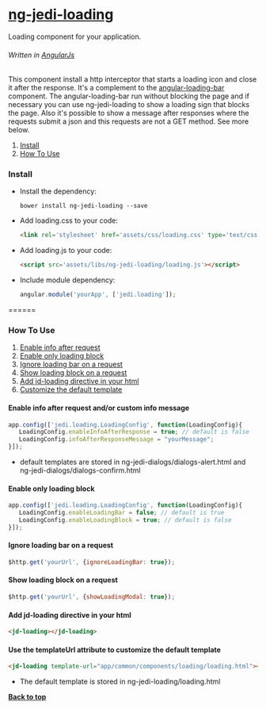 # [ng-jedi-loading](https://github.com/jediproject/ng-jedi-loading)
Loading component for your application.
###### Written in [AngularJs](https://angularjs.org/)

This component install a http interceptor that starts a loading icon and close it after the response. It's a complement to the [angular-loading-bar](https://github.com/chieffancypants/angular-loading-bar) component. The angular-loading-bar run without blocking the page and if necessary you can use ng-jedi-loading to show a loading sign that blocks the page. 
Also it's possible to show a message after responses where the requests submit a json and this requests are not a GET method. See more below.

  1. [Install](#install)
  1. [How To Use](#how-to-use)

### Install

* Install the dependency:

   ```shell
   bower install ng-jedi-loading --save
   ```
* Add loading.css to your code:

   ```html
   <link rel='stylesheet' href='assets/css/loading.css' type='text/css' media='all' />
   ```
* Add loading.js to your code:

   ```html
   <script src='assets/libs/ng-jedi-loading/loading.js'></script>
   ```
* Include module dependency:

   ```javascript
   angular.module('yourApp', ['jedi.loading']);
   ```
======

### How To Use

  1. [Enable info after request](#enable-info-after-request-andor-custom-info-message)
  1. [Enable only loading block](#enable-only-loading-block)
  1. [Ignore loading bar on a request](#ignore-loading-bar-on-a-request)
  1. [Show loading block on a request](#show-loading-block-on-a-request)
  1. [Add jd-loading directive in your html](#add-jd-loading-directive-in-your-html)
  1. [Customize the default template](#use-the-templateurl-attribute-to-customize-the-default-template)

#### Enable info after request and/or custom info message

   ```javascript
   app.config(['jedi.loading.LoadingConfig', function(LoadingConfig){
      LoadingConfig.enableInfoAfterResponse = true; // default is false
      LoadingConfig.infoAfterResponseMessage = "yourMessage";
   }]);
   ```
   - default templates are stored in ng-jedi-dialogs/dialogs-alert.html and ng-jedi-dialogs/dialogs-confirm.html
   
#### Enable only loading block

   ```javascript
   app.config(['jedi.loading.LoadingConfig', function(LoadingConfig){
      LoadingConfig.enableLoadingBar = false; // default is true
      LoadingConfig.enableLoadingBlock = true; // default is false
   }]);
   ```

#### Ignore loading bar on a request

   ```javascript
   $http.get('yourUrl', {ignoreLoadingBar: true});
   ```

#### Show loading block on a request

   ```javascript
   $http.get('yourUrl', {showLoadingModal: true});
   ```

#### Add jd-loading directive in your html

   ```html
   <jd-loading></jd-loading>
   ```

#### Use the templateUrl attribute to customize the default template

   ```html
   <jd-loading template-url="app/common/components/loading/loading.html"></jd-loading>
   ```
   - The default template is stored in ng-jedi-loading/loading.html

**[Back to top](#ng-jedi-loading)**
